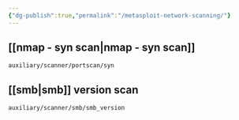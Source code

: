 ```yaml
---
{"dg-publish":true,"permalink":"/metasploit-network-scanning/"}
---
```


## [[nmap - syn scan\|nmap - syn scan]]


```
auxiliary/scanner/portscan/syn
```

## [[smb\|smb]] version scan

```
auxiliary/scanner/smb/smb_version
```